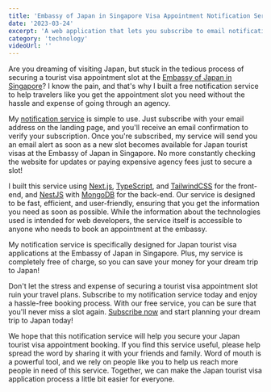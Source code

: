 ```yaml
---
title: 'Embassy of Japan in Singapore Visa Appointment Notification Service for Visa (Tourism) applications'
date: '2023-03-24'
excerpt: 'A web application that lets you subscribe to email notifications for new booking slots'
category: 'technology'
videoUrl: ''
---
```


Are you dreaming of visiting Japan, but stuck in the tedious process of securing a tourist visa appointment slot at the [Embassy of Japan in Singapore](https://www.sg.emb-japan.go.jp/itprtop_en/index.html)? I know the pain, and that's why I built a free notification service to help travelers like you get the appointment slot you need without the hassle and expense of going through an agency.

My [notification service](https://dominicarrojado.com/japan-visa-appointment-booking-system-notifications/) is simple to use. Just subscribe with your email address on the landing page, and you'll receive an email confirmation to verify your subscription. Once you're subscribed, my service will send you an email alert as soon as a new slot becomes available for Japan tourist visas at the Embassy of Japan in Singapore. No more constantly checking the website for updates or paying expensive agency fees just to secure a slot!

I built this service using [Next.js](https://nextjs.org/), [TypeScript](https://www.typescriptlang.org/), and [TailwindCSS](https://tailwindcss.com/) for the front-end, and [NestJS](https://nestjs.com/) with [MongoDB](https://www.mongodb.com/) for the back-end. Our service is designed to be fast, efficient, and user-friendly, ensuring that you get the information you need as soon as possible. While the information about the technologies used is intended for web developers, the service itself is accessible to anyone who needs to book an appointment at the embassy.

My notification service is specifically designed for Japan tourist visa applications at the Embassy of Japan in Singapore. Plus, my service is completely free of charge, so you can save your money for your dream trip to Japan!

Don't let the stress and expense of securing a tourist visa appointment slot ruin your travel plans. Subscribe to my notification service today and enjoy a hassle-free booking process. With our free service, you can be sure that you'll never miss a slot again. [Subscribe now](https://dominicarrojado.com/japan-visa-appointment-booking-system-notifications/) and start planning your dream trip to Japan today!

We hope that this notification service will help you secure your Japan tourist visa appointment booking. If you find this service useful, please help spread the word by sharing it with your friends and family. Word of mouth is a powerful tool, and we rely on people like you to help us reach more people in need of this service. Together, we can make the Japan tourist visa application process a little bit easier for everyone.
